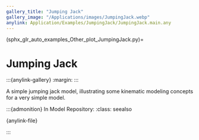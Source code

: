 ```yaml
---
gallery_title: "Jumping Jack"
gallery_image: "/Applications/images/JumpingJack.webp"
anylink: Application/Examples/JumpingJack/JumpingJack.main.any
---
```


(sphx_glr_auto_examples_Other_plot_JumpingJack.py)=

# Jumping Jack


:::{anylink-gallery}
:margin:
:::

A simple jumping jack model, illustrating some kinematic modeling concepts for a very simple model.

:::{admonition} In Model Repository:
:class: seealso

{anylink-file}` `

:::
